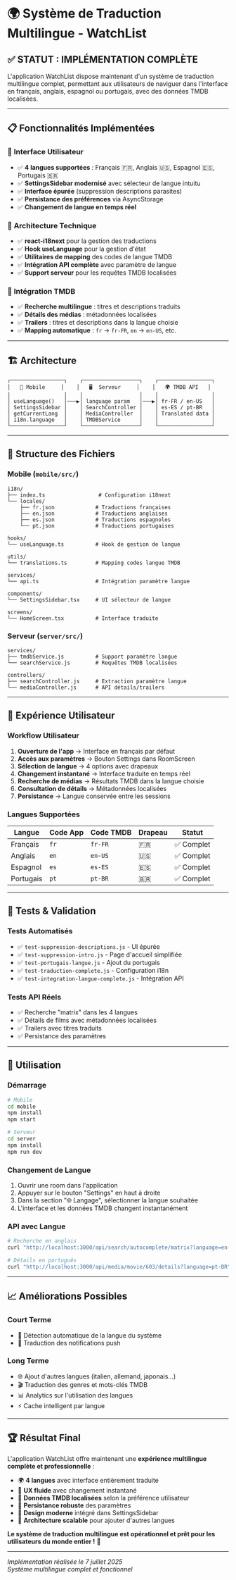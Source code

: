 # 🌍 Système de Traduction Multilingue - WatchList

## ✅ **STATUT : IMPLÉMENTATION COMPLÈTE**

L'application WatchList dispose maintenant d'un système de traduction multilingue complet, permettant aux utilisateurs de naviguer dans l'interface en français, anglais, espagnol ou portugais, avec des données TMDB localisées.

---

## 📋 **Fonctionnalités Implémentées**

### 🎨 **Interface Utilisateur**
- ✅ **4 langues supportées** : Français 🇫🇷, Anglais 🇺🇸, Espagnol 🇪🇸, Portugais 🇧🇷
- ✅ **SettingsSidebar modernisé** avec sélecteur de langue intuitu
- ✅ **Interface épurée** (suppression descriptions parasites)
- ✅ **Persistance des préférences** via AsyncStorage
- ✅ **Changement de langue en temps réel**

### 🔧 **Architecture Technique**
- ✅ **react-i18next** pour la gestion des traductions
- ✅ **Hook useLanguage** pour la gestion d'état
- ✅ **Utilitaires de mapping** des codes de langue TMDB
- ✅ **Intégration API complète** avec paramètre de langue
- ✅ **Support serveur** pour les requêtes TMDB localisées

### 📡 **Intégration TMDB**
- ✅ **Recherche multilingue** : titres et descriptions traduits
- ✅ **Détails des médias** : métadonnées localisées
- ✅ **Trailers** : titres et descriptions dans la langue choisie
- ✅ **Mapping automatique** : `fr` → `fr-FR`, `en` → `en-US`, etc.

---

## 🏗️ **Architecture**

```
┌─────────────────┐    ┌──────────────────┐    ┌─────────────────┐
│   📱 Mobile     │    │   🖥️  Serveur     │    │   🌍 TMDB API   │
│                 │    │                  │    │                 │
│ useLanguage()   │───▶│ language param   │───▶│ fr-FR / en-US   │
│ SettingsSidebar │    │ SearchController │    │ es-ES / pt-BR   │
│ getCurrentLang  │    │ MediaController  │    │ Translated data │
│ i18n.language   │    │ TMDBService      │    │                 │
└─────────────────┘    └──────────────────┘    └─────────────────┘
```

---

## 📁 **Structure des Fichiers**

### **Mobile** (`mobile/src/`)
```
i18n/
├── index.ts                 # Configuration i18next
└── locales/
    ├── fr.json             # Traductions françaises
    ├── en.json             # Traductions anglaises
    ├── es.json             # Traductions espagnoles
    └── pt.json             # Traductions portugaises

hooks/
└── useLanguage.ts          # Hook de gestion de langue

utils/
└── translations.ts         # Mapping codes langue TMDB

services/
└── api.ts                  # Intégration paramètre langue

components/
└── SettingsSidebar.tsx     # UI sélecteur de langue

screens/
└── HomeScreen.tsx          # Interface traduite
```

### **Serveur** (`server/src/`)
```
services/
├── tmdbService.js          # Support paramètre langue
└── searchService.js        # Requêtes TMDB localisées

controllers/
├── searchController.js     # Extraction paramètre langue
└── mediaController.js      # API détails/trailers
```

---

## 🎯 **Expérience Utilisateur**

### **Workflow Utilisateur**
1. **Ouverture de l'app** → Interface en français par défaut
2. **Accès aux paramètres** → Bouton Settings dans RoomScreen
3. **Sélection de langue** → 4 options avec drapeaux
4. **Changement instantané** → Interface traduite en temps réel
5. **Recherche de médias** → Résultats TMDB dans la langue choisie
6. **Consultation de détails** → Métadonnées localisées
7. **Persistance** → Langue conservée entre les sessions

### **Langues Supportées**
| Langue | Code App | Code TMDB | Drapeau | Statut |
|--------|----------|-----------|---------|--------|
| Français | `fr` | `fr-FR` | 🇫🇷 | ✅ Complet |
| Anglais | `en` | `en-US` | 🇺🇸 | ✅ Complet |
| Espagnol | `es` | `es-ES` | 🇪🇸 | ✅ Complet |
| Portugais | `pt` | `pt-BR` | 🇧🇷 | ✅ Complet |

---

## 🧪 **Tests & Validation**

### **Tests Automatisés**
- ✅ `test-suppression-descriptions.js` - UI épurée
- ✅ `test-suppression-intro.js` - Page d'accueil simplifiée  
- ✅ `test-portugais-langue.js` - Ajout du portugais
- ✅ `test-traduction-complete.js` - Configuration i18n
- ✅ `test-integration-langue-complete.js` - Intégration API

### **Tests API Réels**
- ✅ Recherche "matrix" dans les 4 langues
- ✅ Détails de films avec métadonnées localisées
- ✅ Trailers avec titres traduits
- ✅ Persistance des paramètres

---

## 🚀 **Utilisation**

### **Démarrage**
```bash
# Mobile
cd mobile
npm install
npm start

# Serveur  
cd server
npm install
npm run dev
```

### **Changement de Langue**
1. Ouvrir une room dans l'application
2. Appuyer sur le bouton "Settings" en haut à droite
3. Dans la section "🌐 Langage", sélectionner la langue souhaitée
4. L'interface et les données TMDB changent instantanément

### **API avec Langue**
```bash
# Recherche en anglais
curl "http://localhost:3000/api/search/autocomplete/matrix?language=en-US"

# Détails en português
curl "http://localhost:3000/api/media/movie/603/details?language=pt-BR"
```

---

## 📈 **Améliorations Possibles**

### **Court Terme**
- 📲 Détection automatique de la langue du système
- 🔔 Traduction des notifications push

### **Long Terme**  
- 🌐 Ajout d'autres langues (italien, allemand, japonais...)
- 🎬 Traduction des genres et mots-clés TMDB
- 📊 Analytics sur l'utilisation des langues
- ⚡ Cache intelligent par langue

---

## 🏆 **Résultat Final**

L'application WatchList offre maintenant une **expérience multilingue complète et professionnelle** :

- 🌍 **4 langues** avec interface entièrement traduite
- 📱 **UX fluide** avec changement instantané
- 🔄 **Données TMDB localisées** selon la préférence utilisateur
- 💾 **Persistance robuste** des paramètres
- 🎨 **Design moderne** intégré dans SettingsSidebar
- 📡 **Architecture scalable** pour ajouter d'autres langues

**Le système de traduction multilingue est opérationnel et prêt pour les utilisateurs du monde entier !** 🚀

---

*Implémentation réalisée le 7 juillet 2025*  
*Système multilingue complet et fonctionnel*
